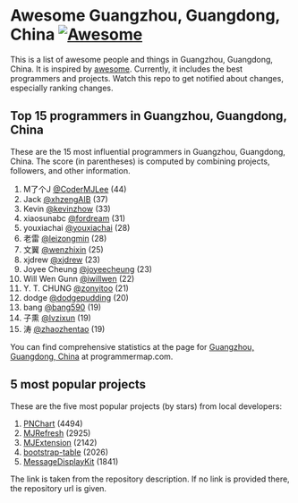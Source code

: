 Awesome Guangzhou, Guangdong, China [![Awesome](https://cdn.rawgit.com/sindresorhus/awesome/d7305f38d29fed78fa85652e3a63e154dd8e8829/media/badge.svg)](https://github.com/sindresorhus/awesome)
================================================================================
This is a list of awesome people and things in Guangzhou, Guangdong, China. It is inspired by [awesome](https://github.com/sindresorhus/awesome). Currently, it includes the best programmers and projects. Watch this repo to get notified about changes, especially ranking changes.

Top 15 programmers in Guangzhou, Guangdong, China
--------------------------------------------------------------------------------
These are the 15 most influential programmers in Guangzhou, Guangdong, China. The score (in parentheses) is computed by combining projects, followers, and other information.

1. M了个J [@CoderMJLee](https://github.com/CoderMJLee) (44)
2. Jack [@xhzengAIB](https://github.com/xhzengAIB) (37)
3. Kevin [@kevinzhow](https://github.com/kevinzhow) (33)
4. xiaosunabc [@fordream](https://github.com/fordream) (31)
5. youxiachai [@youxiachai](https://github.com/youxiachai) (28)
6. 老雷 [@leizongmin](https://github.com/leizongmin) (28)
7. 文翼 [@wenzhixin](https://github.com/wenzhixin) (25)
8. xjdrew [@xjdrew](https://github.com/xjdrew) (23)
9. Joyee Cheung [@joyeecheung](https://github.com/joyeecheung) (23)
10. Will Wen Gunn [@iwillwen](https://github.com/iwillwen) (22)
11. Y. T. CHUNG [@zonyitoo](https://github.com/zonyitoo) (21)
12. dodge [@dodgepudding](https://github.com/dodgepudding) (20)
13. bang [@bang590](https://github.com/bang590) (19)
14. 子熏 [@lvzixun](https://github.com/lvzixun) (19)
15. 涛 [@zhaozhentao](https://github.com/zhaozhentao) (19)

You can find comprehensive statistics at the page for [Guangzhou, Guangdong, China](http://programmermap.com/area/guangzhou-guangdong-china) at programmermap.com.

5 most popular projects
--------------------------------------------------------------------------------
These are the five most popular projects (by stars) from local developers:

1. [PNChart](https://github.com/kevinzhow/PNChart) (4494)
2. [MJRefresh](https://github.com/CoderMJLee/MJRefresh) (2925)
3. [MJExtension](https://github.com/CoderMJLee/MJExtension) (2142)
4. [bootstrap-table](http://bootstrap-table.wenzhixin.net.cn) (2026)
5. [MessageDisplayKit](https://github.com/xhzengAIB/MessageDisplayKit) (1841)

The link is taken from the repository description. If no link is provided there, the repository url is given.